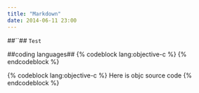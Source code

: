 ```yaml
---
title: "Markdown"
date: 2014-06-11 23:00
---
```


##``##
`Test`

##coding languages##
\{% codeblock lang:objective-c %}
\{% endcodeblock %}

{% codeblock lang:objective-c %}
 Here is objc source code
{% endcodeblock %}